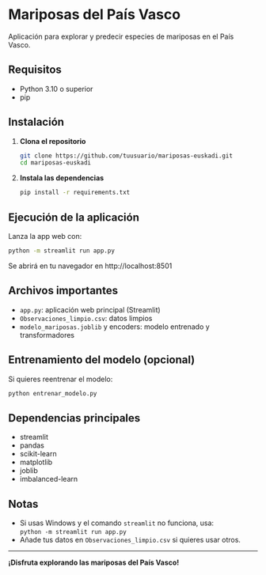 # Mariposas del País Vasco

Aplicación para explorar y predecir especies de mariposas en el País Vasco.

## Requisitos

- Python 3.10 o superior
- pip

## Instalación

1. **Clona el repositorio**
   ```bash
   git clone https://github.com/tuusuario/mariposas-euskadi.git
   cd mariposas-euskadi
   ```

2. **Instala las dependencias**
   ```bash
   pip install -r requirements.txt
   ```

## Ejecución de la aplicación

Lanza la app web con:
```bash
python -m streamlit run app.py
```
Se abrirá en tu navegador en http://localhost:8501

## Archivos importantes

- `app.py`: aplicación web principal (Streamlit)
- `Observaciones_limpio.csv`: datos limpios
- `modelo_mariposas.joblib` y encoders: modelo entrenado y transformadores

## Entrenamiento del modelo (opcional)

Si quieres reentrenar el modelo:
```bash
python entrenar_modelo.py
```

## Dependencias principales

- streamlit
- pandas
- scikit-learn
- matplotlib
- joblib
- imbalanced-learn

## Notas

- Si usas Windows y el comando `streamlit` no funciona, usa:  
  `python -m streamlit run app.py`
- Añade tus datos en `Observaciones_limpio.csv` si quieres usar otros.

---

**¡Disfruta explorando las mariposas del País Vasco!**
